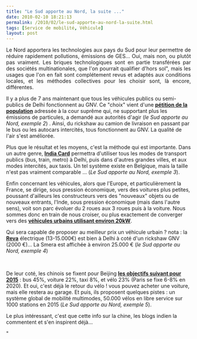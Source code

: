 ```yaml
---
title: "Le Sud apporte au Nord, la suite ..."
date: 2010-02-10 18:21:13
permalink: /2010/02/le-sud-apporte-au-nord-la-suite.html
tags: [Service de mobilité, Véhicule]
layout: post
---
```


<p style="text-align: justify">Le Nord apportera les technologies aux pays du Sud pour leur permettre de réduire rapidement pollutions, émissions de GES... Oui, mais non, ou plutôt pas vraiment. Les briques technologiques sont en partie transférées par des sociétés multinationales, que l'on pourrait qualifier d'hors sol", mais les usages que l'on en fait sont complétement revus et adaptés aux conditions locales, et les méthodes collectives pour les choisir sont, là encore, différentes. </p> <p style=""text-align: justify""> </p>  <!--more-->  <p style=""text-align: justify"">Il y a plus de 7 ans maintenant que tous les véhicules publics ou semi-publics de Delhi fonctionnent au GNV. Ce "choix" vient d'une <strong><span style=""text-decoration: underline""><a href=""http://opinion.inquirer.net/inquireropinion/talkofthetown/view/20080719-149512/New-Delhis-CNG-experience"" target=""_blank"">pétition de la population</a></span></strong> adressée à la cour suprême qui, ne supportant plus les émissions de particules, a demandé aux autorités d'agir (<em>le Sud apporte au Nord, exemple 2</em>) . Ainsi, du rickshaw au camion de livraison en passant par le bus ou les autocars intercités, tous fonctionnent au GNV. La qualité de l'air s'est améliorée.</p> <p style=""text-align: justify""><a href="https://gabrielplassat.github.io/transportsdufutur/wp-content/uploads/sites/6/old/6a0120a66d2ad4970b012877896b77970c-pi.jpg""><img alt=""Gnv_india"" border=""0"" class=""asset asset-image at-xid-6a0120a66d2ad4970b012877896b77970c image-full "" src=""/wp-content/uploads/sites/6/old/6a0120a66d2ad4970b012877896b77970c-800wi.jpg"" title=""Gnv_india"" /></a> <br /> Plus que le résultat et les moyens, c'est la méthode qui est importante. Dans un autre genre, <strong><span style=""text-decoration: underline""><a href=""http://www.hindustantimes.com/Soon-ride-train-Metro-bus-using-common-card/H1-Article1-507222.aspx"" target=""_blank"">India Card</a></span></strong> permettra d'utiliser tous les modes de transport publics (bus, train, metro) à Delhi, puis dans d'autres grandes villes, et aux modes intercités, aux taxis. Un tel système existe en Belgique, mais la taille n'est pas vraiment comparable ... (<em>Le Sud apporte au Nord, exemple 3</em>).</p> <p style=""text-align: justify"">Enfin concernant les véhicules, alors que l'Europe, et particulièrement la France, se dirige, sous pression économique, vers des voitures plus petites, poussant d'ailleurs les constructeurs vers des "nouveaux" objets ou de nouveaux entrants, l'Inde, sous pression économique (mais dans l'autre sens), voit son parc évoluer du 2 roues aux 3 roues puis à la voiture. Nous sommes donc en train de nous croiser, ou plus exactement de converger vers des <strong><span style=""text-decoration: underline""><a href="https://gabrielplassat.github.io/transportsdufutur/2010/01/qui-sera-capable-de-faire-un-gmp-de-20-kw-au-meilleur-prix-.html"" target=""_blank"">véhicules urbains utilisant environ 20kW</a></span></strong>.</p> <p style=""text-align: justify"">Qui sera capable de proposer au meilleur prix un véhicule urbain ? nota : la <strong><span style=""text-decoration: underline""><a href=""http://www.reva-car.be/electric-cars/reva-i/specifications.htm"" target=""_blank"">Reva</a></span></strong> électrique (13-15.000€) est bien à Delhi à coté d'un rickshaw GNV (2000 €)... La Smera est affichée à environ 25.000 € (<em>le Sud apporte au Nord, exemple 4</em>)</p> <p style=""text-align: justify""><a href="https://gabrielplassat.github.io/transportsdufutur/wp-content/uploads/sites/6/old/6a0120a66d2ad4970b01287789ac1c970c-pi.jpg""><img alt=""Reva_lumeneo"" border=""0"" class=""asset asset-image at-xid-6a0120a66d2ad4970b01287789ac1c970c image-full "" src=""/wp-content/uploads/sites/6/old/6a0120a66d2ad4970b01287789ac1c970c-800wi.jpg"" title=""Reva_lumeneo"" /></a> <br /> </p> <p style=""text-align: justify"">De leur coté, les chinois se fixent pour Beijing <strong><span style=""text-decoration: underline""><a href=""http://www.ebeijing.gov.cn/BeijingInformation/BeijingNewsUpdate/t1102254.htm"" target=""_blank"">les objectifs suivant pour 2015</a></span></strong> : bus 45%, voiture 22%, taxi 8%, et vélo 23% (Paris se fixe 6-8% en 2020). Et oui, c'est déjà le retour du vélo ! vous pouvez acheter une voiture, mais elle restera au garage. Et puis, ils proposent quelques pistes : un système global de mobilité multimodes, 50.000 vélos en libre service sur 1000 stations en 2015 (<em>Le Sud apporte au Nord, exemple 5</em>). </p> <p style=""text-align: justify"">Le plus intéressant, c'est que cette info sur la chine, les blogs indien la commentent et s'en inspirent déjà...</p>"
